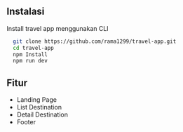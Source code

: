 ## Instalasi

Install travel app menggunakan CLI

```bash
  git clone https://github.com/rama1299/travel-app.git
  cd travel-app
  npm Install
  npm run dev
```
## Fitur

- Landing Page
- List Destination
- Detail Destination
- Footer
